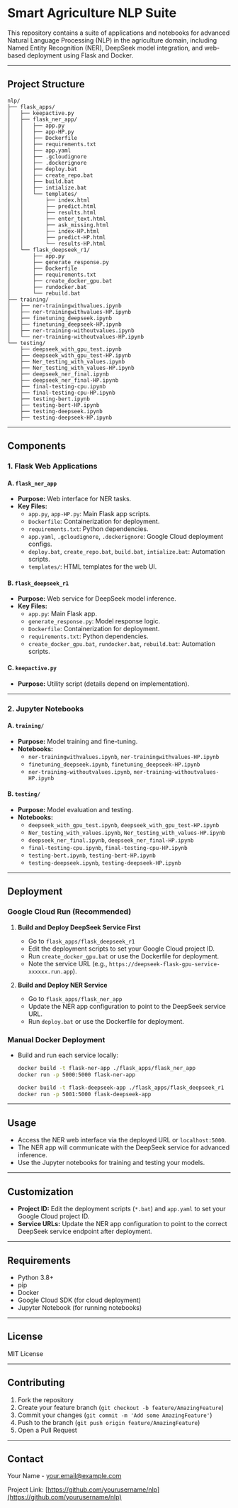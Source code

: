 # Smart Agriculture NLP Suite

This repository contains a suite of applications and notebooks for advanced Natural Language Processing (NLP) in the agriculture domain, including Named Entity Recognition (NER), DeepSeek model integration, and web-based deployment using Flask and Docker.

---

## Project Structure

```
nlp/
├── flask_apps/
│   ├── keepactive.py
│   ├── flask_ner_app/
│   │   ├── app.py
│   │   ├── app-HP.py
│   │   ├── Dockerfile
│   │   ├── requirements.txt
│   │   ├── app.yaml
│   │   ├── .gcloudignore
│   │   ├── .dockerignore
│   │   ├── deploy.bat
│   │   ├── create_repo.bat
│   │   ├── build.bat
│   │   ├── intialize.bat
│   │   └── templates/
│   │       ├── index.html
│   │       ├── predict.html
│   │       ├── results.html
│   │       ├── enter_text.html
│   │       ├── ask_missing.html
│   │       ├── index-HP.html
│   │       ├── predict-HP.html
│   │       └── results-HP.html
│   └── flask_deepseek_r1/
│       ├── app.py
│       ├── generate_response.py
│       ├── Dockerfile
│       ├── requirements.txt
│       ├── create_docker_gpu.bat
│       ├── rundocker.bat
│       └── rebuild.bat
├── training/
│   ├── ner-trainingwithvalues.ipynb
│   ├── ner-trainingwithvalues-HP.ipynb
│   ├── finetuning_deepseek.ipynb
│   ├── finetuning_deepseek-HP.ipynb
│   ├── ner-training-withoutvalues.ipynb
│   └── ner-training-withoutvalues-HP.ipynb
└── testing/
    ├── deepseek_with_gpu_test.ipynb
    ├── deepseek_with_gpu_test-HP.ipynb
    ├── Ner_testing_with_values.ipynb
    ├── Ner_testing_with_values-HP.ipynb
    ├── deepseek_ner_final.ipynb
    ├── deepseek_ner_final-HP.ipynb
    ├── final-testing-cpu.ipynb
    ├── final-testing-cpu-HP.ipynb
    ├── testing-bert.ipynb
    ├── testing-bert-HP.ipynb
    ├── testing-deepseek.ipynb
    ├── testing-deepseek-HP.ipynb
```

---

## Components

### 1. Flask Web Applications

#### A. `flask_ner_app`
- **Purpose:** Web interface for NER tasks.
- **Key Files:**
  - `app.py`, `app-HP.py`: Main Flask app scripts.
  - `Dockerfile`: Containerization for deployment.
  - `requirements.txt`: Python dependencies.
  - `app.yaml`, `.gcloudignore`, `.dockerignore`: Google Cloud deployment configs.
  - `deploy.bat`, `create_repo.bat`, `build.bat`, `intialize.bat`: Automation scripts.
  - `templates/`: HTML templates for the web UI.

#### B. `flask_deepseek_r1`
- **Purpose:** Web service for DeepSeek model inference.
- **Key Files:**
  - `app.py`: Main Flask app.
  - `generate_response.py`: Model response logic.
  - `Dockerfile`: Containerization for deployment.
  - `requirements.txt`: Python dependencies.
  - `create_docker_gpu.bat`, `rundocker.bat`, `rebuild.bat`: Automation scripts.

#### C. `keepactive.py`
- **Purpose:** Utility script (details depend on implementation).

---

### 2. Jupyter Notebooks

#### A. `training/`
- **Purpose:** Model training and fine-tuning.
- **Notebooks:**
  - `ner-trainingwithvalues.ipynb`, `ner-trainingwithvalues-HP.ipynb`
  - `finetuning_deepseek.ipynb`, `finetuning_deepseek-HP.ipynb`
  - `ner-training-withoutvalues.ipynb`, `ner-training-withoutvalues-HP.ipynb`

#### B. `testing/`
- **Purpose:** Model evaluation and testing.
- **Notebooks:**
  - `deepseek_with_gpu_test.ipynb`, `deepseek_with_gpu_test-HP.ipynb`
  - `Ner_testing_with_values.ipynb`, `Ner_testing_with_values-HP.ipynb`
  - `deepseek_ner_final.ipynb`, `deepseek_ner_final-HP.ipynb`
  - `final-testing-cpu.ipynb`, `final-testing-cpu-HP.ipynb`
  - `testing-bert.ipynb`, `testing-bert-HP.ipynb`
  - `testing-deepseek.ipynb`, `testing-deepseek-HP.ipynb`

---

## Deployment

### Google Cloud Run (Recommended)

1. **Build and Deploy DeepSeek Service First**
   - Go to `flask_apps/flask_deepseek_r1`
   - Edit the deployment scripts to set your Google Cloud project ID.
   - Run `create_docker_gpu.bat` or use the Dockerfile for deployment.
   - Note the service URL (e.g., `https://deepseek-flask-gpu-service-xxxxxx.run.app`).

2. **Build and Deploy NER Service**
   - Go to `flask_apps/flask_ner_app`
   - Update the NER app configuration to point to the DeepSeek service URL.
   - Run `deploy.bat` or use the Dockerfile for deployment.

### Manual Docker Deployment

- Build and run each service locally:
  ```bash
  docker build -t flask-ner-app ./flask_apps/flask_ner_app
  docker run -p 5000:5000 flask-ner-app

  docker build -t flask-deepseek-app ./flask_apps/flask_deepseek_r1
  docker run -p 5001:5000 flask-deepseek-app
  ```

---

## Usage

- Access the NER web interface via the deployed URL or `localhost:5000`.
- The NER app will communicate with the DeepSeek service for advanced inference.
- Use the Jupyter notebooks for training and testing your models.

---

## Customization

- **Project ID:** Edit the deployment scripts (`*.bat`) and `app.yaml` to set your Google Cloud project ID.
- **Service URLs:** Update the NER app configuration to point to the correct DeepSeek service endpoint after deployment.

---

## Requirements

- Python 3.8+
- pip
- Docker
- Google Cloud SDK (for cloud deployment)
- Jupyter Notebook (for running notebooks)

---

## License

MIT License

---

## Contributing

1. Fork the repository
2. Create your feature branch (`git checkout -b feature/AmazingFeature`)
3. Commit your changes (`git commit -m 'Add some AmazingFeature'`)
4. Push to the branch (`git push origin feature/AmazingFeature`)
5. Open a Pull Request

---

## Contact

Your Name - your.email@example.com

Project Link: [https://github.com/yourusername/nlp](https://github.com/yourusername/nlp) 
